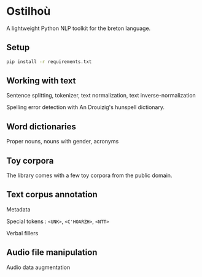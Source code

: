 # Ostilhoù

A lightweight Python NLP toolkit for the breton language.

## Setup

```sh
pip install -r requirements.txt
```

## Working with text

Sentence splitting, tokenizer, text normalization, text inverse-normalization

Spelling error detection with An Drouizig's hunspell dictionary.

## Word dictionaries

Proper nouns, nouns with gender, acronyms

## Toy corpora

The library comes with a few toy corpora from the public domain.

## Text corpus annotation

Metadata

Special tokens :
`<UNK>`, `<C'HOARZH>`, `<NTT>`

Verbal fillers

## Audio file manipulation

Audio data augmentation
